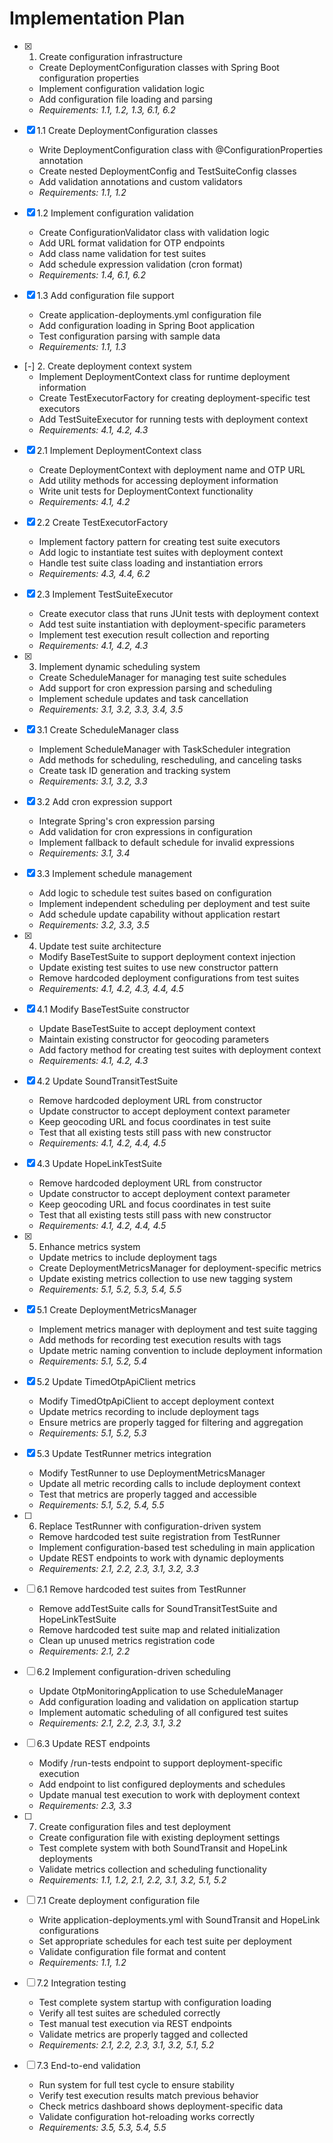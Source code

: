 # Implementation Plan

- [x] 1. Create configuration infrastructure
  - Create DeploymentConfiguration classes with Spring Boot configuration properties
  - Implement configuration validation logic
  - Add configuration file loading and parsing
  - _Requirements: 1.1, 1.2, 1.3, 6.1, 6.2_

- [x] 1.1 Create DeploymentConfiguration classes
  - Write DeploymentConfiguration class with @ConfigurationProperties annotation
  - Create nested DeploymentConfig and TestSuiteConfig classes
  - Add validation annotations and custom validators
  - _Requirements: 1.1, 1.2_

- [x] 1.2 Implement configuration validation
  - Create ConfigurationValidator class with validation logic
  - Add URL format validation for OTP endpoints
  - Add class name validation for test suites
  - Add schedule expression validation (cron format)
  - _Requirements: 1.4, 6.1, 6.2_

- [x] 1.3 Add configuration file support
  - Create application-deployments.yml configuration file
  - Add configuration loading in Spring Boot application
  - Test configuration parsing with sample data
  - _Requirements: 1.1, 1.3_

- [-] 2. Create deployment context system
  - Implement DeploymentContext class for runtime deployment information
  - Create TestExecutorFactory for creating deployment-specific test executors
  - Add TestSuiteExecutor for running tests with deployment context
  - _Requirements: 4.1, 4.2, 4.3_

- [x] 2.1 Implement DeploymentContext class
  - Create DeploymentContext with deployment name and OTP URL
  - Add utility methods for accessing deployment information
  - Write unit tests for DeploymentContext functionality
  - _Requirements: 4.1, 4.2_

- [x] 2.2 Create TestExecutorFactory
  - Implement factory pattern for creating test suite executors
  - Add logic to instantiate test suites with deployment context
  - Handle test suite class loading and instantiation errors
  - _Requirements: 4.3, 4.4, 6.2_

- [x] 2.3 Implement TestSuiteExecutor
  - Create executor class that runs JUnit tests with deployment context
  - Add test suite instantiation with deployment-specific parameters
  - Implement test execution result collection and reporting
  - _Requirements: 4.1, 4.2, 4.3_

- [x] 3. Implement dynamic scheduling system
  - Create ScheduleManager for managing test suite schedules
  - Add support for cron expression parsing and scheduling
  - Implement schedule updates and task cancellation
  - _Requirements: 3.1, 3.2, 3.3, 3.4, 3.5_

- [x] 3.1 Create ScheduleManager class
  - Implement ScheduleManager with TaskScheduler integration
  - Add methods for scheduling, rescheduling, and canceling tasks
  - Create task ID generation and tracking system
  - _Requirements: 3.1, 3.2, 3.3_

- [x] 3.2 Add cron expression support
  - Integrate Spring's cron expression parsing
  - Add validation for cron expressions in configuration
  - Implement fallback to default schedule for invalid expressions
  - _Requirements: 3.1, 3.4_

- [x] 3.3 Implement schedule management
  - Add logic to schedule test suites based on configuration
  - Implement independent scheduling per deployment and test suite
  - Add schedule update capability without application restart
  - _Requirements: 3.2, 3.3, 3.5_

- [x] 4. Update test suite architecture
  - Modify BaseTestSuite to support deployment context injection
  - Update existing test suites to use new constructor pattern
  - Remove hardcoded deployment configurations from test suites
  - _Requirements: 4.1, 4.2, 4.3, 4.4, 4.5_

- [x] 4.1 Modify BaseTestSuite constructor
  - Update BaseTestSuite to accept deployment context
  - Maintain existing constructor for geocoding parameters
  - Add factory method for creating test suites with deployment context
  - _Requirements: 4.1, 4.2, 4.3_

- [x] 4.2 Update SoundTransitTestSuite
  - Remove hardcoded deployment URL from constructor
  - Update constructor to accept deployment context parameter
  - Keep geocoding URL and focus coordinates in test suite
  - Test that all existing tests still pass with new constructor
  - _Requirements: 4.1, 4.2, 4.4, 4.5_

- [x] 4.3 Update HopeLinkTestSuite
  - Remove hardcoded deployment URL from constructor
  - Update constructor to accept deployment context parameter
  - Keep geocoding URL and focus coordinates in test suite
  - Test that all existing tests still pass with new constructor
  - _Requirements: 4.1, 4.2, 4.4, 4.5_

- [x] 5. Enhance metrics system
  - Update metrics to include deployment tags
  - Create DeploymentMetricsManager for deployment-specific metrics
  - Update existing metrics collection to use new tagging system
  - _Requirements: 5.1, 5.2, 5.3, 5.4, 5.5_

- [x] 5.1 Create DeploymentMetricsManager
  - Implement metrics manager with deployment and test suite tagging
  - Add methods for recording test execution results with tags
  - Update metric naming convention to include deployment information
  - _Requirements: 5.1, 5.2, 5.4_

- [x] 5.2 Update TimedOtpApiClient metrics
  - Modify TimedOtpApiClient to accept deployment context
  - Update metrics recording to include deployment tags
  - Ensure metrics are properly tagged for filtering and aggregation
  - _Requirements: 5.1, 5.2, 5.3_

- [x] 5.3 Update TestRunner metrics integration
  - Modify TestRunner to use DeploymentMetricsManager
  - Update all metric recording calls to include deployment context
  - Test that metrics are properly tagged and accessible
  - _Requirements: 5.1, 5.2, 5.4, 5.5_

- [ ] 6. Replace TestRunner with configuration-driven system
  - Remove hardcoded test suite registration from TestRunner
  - Implement configuration-based test scheduling in main application
  - Update REST endpoints to work with dynamic deployments
  - _Requirements: 2.1, 2.2, 2.3, 3.1, 3.2, 3.3_

- [ ] 6.1 Remove hardcoded test suites from TestRunner
  - Remove addTestSuite calls for SoundTransitTestSuite and HopeLinkTestSuite
  - Remove hardcoded test suite map and related initialization
  - Clean up unused metrics registration code
  - _Requirements: 2.1, 2.2_

- [ ] 6.2 Implement configuration-driven scheduling
  - Update OtpMonitoringApplication to use ScheduleManager
  - Add configuration loading and validation on application startup
  - Implement automatic scheduling of all configured test suites
  - _Requirements: 2.1, 2.2, 2.3, 3.1, 3.2_

- [ ] 6.3 Update REST endpoints
  - Modify /run-tests endpoint to support deployment-specific execution
  - Add endpoint to list configured deployments and schedules
  - Update manual test execution to work with deployment context
  - _Requirements: 2.3, 3.3_

- [ ] 7. Create configuration files and test deployment
  - Create configuration file with existing deployment settings
  - Test complete system with both SoundTransit and HopeLink deployments
  - Validate metrics collection and scheduling functionality
  - _Requirements: 1.1, 1.2, 2.1, 2.2, 3.1, 3.2, 5.1, 5.2_

- [ ] 7.1 Create deployment configuration file
  - Write application-deployments.yml with SoundTransit and HopeLink configurations
  - Set appropriate schedules for each test suite per deployment
  - Validate configuration file format and content
  - _Requirements: 1.1, 1.2_

- [ ] 7.2 Integration testing
  - Test complete system startup with configuration loading
  - Verify all test suites are scheduled correctly
  - Test manual test execution via REST endpoints
  - Validate metrics are properly tagged and collected
  - _Requirements: 2.1, 2.2, 2.3, 3.1, 3.2, 5.1, 5.2_

- [ ] 7.3 End-to-end validation
  - Run system for full test cycle to ensure stability
  - Verify test execution results match previous behavior
  - Check metrics dashboard shows deployment-specific data
  - Validate configuration hot-reloading works correctly
  - _Requirements: 3.5, 5.3, 5.4, 5.5_